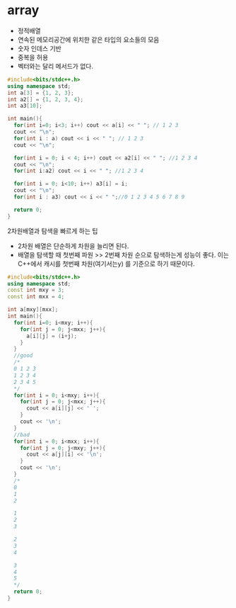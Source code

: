 # array

- 정적배열
- 연속된 메모리공간에 위치한 같은 타입의 요소들의 모음
- 숫자 인데스 기반
- 중복을 허용
- 벡터와는 달리 메서드가 없다.

```cpp
#include<bits/stdc++.h>
using namespace std;
int a[3] = {1, 2, 3};
int a2[] = {1, 2, 3, 4};
int a3[10];

int main(){
  for(int i=0; i<3; i++) cout << a[i] << " "; // 1 2 3
  cout << "\n";
  for(int i : a) cout << i << " "; // 1 2 3
  cout << "\n";

  for(int i = 0; i < 4; i++) cout << a2[i] << " "; //1 2 3 4
  cout << "\n";
  for(int i:a2) cout << i << " "; //1 2 3 4

  for(int i = 0; i<10; i++) a3[i] = i;
  cout << "\n";
  for(int i : a3) cout << i << " ";//0 1 2 3 4 5 6 7 8 9

  return 0;
}
```

2차원배열과 탐색을 빠르게 하는 팁

- 2차원 배열은 단순하게 차원을 늘리면 된다.
- 배열을 탐색할 때 첫번째 파원 >> 2번째 차원 순으로 탐색하는게 성능이 좋다. 이는 C++에서 캐시를 첫번째 차원(여기서는y) 를 기준으로 하기 때문이다.

```cpp
#include<bits/stdc++.h>
using namespace std;
const int mxy = 3;
const int mxx = 4;

int a[mxy][mxx];
int main(){
  for(int i=0; i<mxy; i++){
    for(int j = 0; j<mxx; j++){
      a[i][j] = (i+j);
    }
  }
  //good
  /*
  0 1 2 3 
  1 2 3 4 
  2 3 4 5 
  */
  for(int i = 0; i<mxy; i++){
    for(int j = 0; j<mxx; j++){
      cout << a[i][j] << ' ';
    }
    cout << '\n';
  }
  //bad
  for(int i = 0; i<mxx; i++){
    for(int j = 0; j<mxy; j++){
      cout << a[j][i] << '\n';
    }
    cout << '\n';
  }
  /*
  0
  1
  2

  1
  2
  3

  2
  3
  4

  3
  4
  5 
  */
  return 0;
}
```